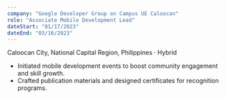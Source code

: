 ```yaml
---
company: "Google Developer Group on Campus UE Caloocan"
role: "Associate Mobile Development Lead"
dateStart: "01/17/2023"
dateEnd: "03/16/2023"
---
```


Caloocan City, National Capital Region, Philippines · Hybrid

- Initiated mobile development events to boost community engagement and skill growth.
- Crafted publication materials and designed certificates for recognition programs.
